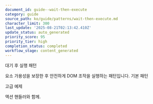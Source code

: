 ```yaml
---
document_id: guide--wait-then-execute
category: guide
source_path: ko/guide/patterns/wait-then-execute.md
character_limit: 300
last_update: '2025-08-21T02:13:42.410Z'
update_status: auto_generated
priority_score: 95
priority_tier: high
completion_status: completed
workflow_stage: content_generated
---
```

대기 후 실행 패턴

요소 가용성을 보장한 후 안전하게 DOM 조작을 실행하는 패턴입니다. 기본 패턴

고급 예제

액션 핸들러와 함께.
